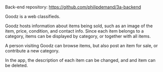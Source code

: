 Back-end repository: https://github.com/philipdemand/3a-backend

Goodz is a web classifieds.  

Goodz hosts information about items being sold, such as an image of the item, price, condition, and contact info.  Since each item belongs to a category, items can be displayed by category, or together with all items.

A person visiting Goodz can browse items, but also post an item for sale, or contribute a new category.

In the app, the description of each item can be changed, and and item can be deleted.